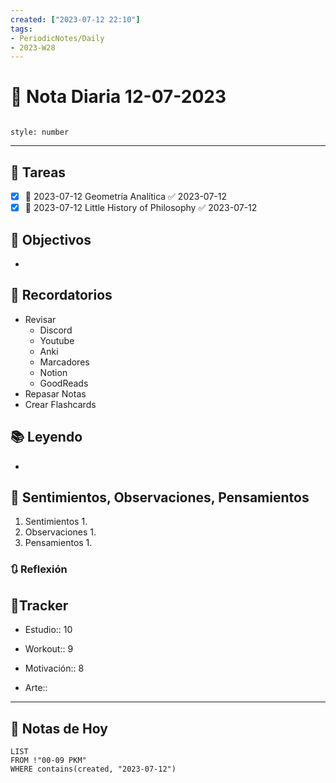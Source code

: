 ```yaml
---
created: ["2023-07-12 22:10"]
tags:
- PeriodicNotes/Daily
- 2023-W28
---
```


# 📅 Nota Diaria 12-07-2023
```toc

style: number

```

---
## 🔷 Tareas
- [x] 📅 2023-07-12 Geometría Analítica ✅ 2023-07-12
- [x] 📅 2023-07-12 Little History of Philosophy ✅ 2023-07-12

## 🎯 Objectivos
- 
## 📕 Recordatorios
- Revisar
	- Discord
	- Youtube
	- Anki
	- Marcadores
	- Notion
	- GoodReads
- Repasar Notas
- Crear Flashcards

## 📚 Leyendo
- 
## 💬 Sentimientos, Observaciones, Pensamientos 
1. Sentimientos
	1. 
2. Observaciones
	1. 
3. Pensamientos
	1. 
### 🔃 Reflexión

## 🔷Tracker

- Estudio:: 10

- Workout:: 9

- Motivación:: 8

- Arte::
---

## 📅 Notas de Hoy
```dataview
LIST 
FROM !"00-09 PKM" 
WHERE contains(created, "2023-07-12")
```